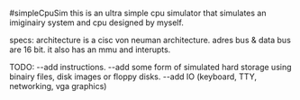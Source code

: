 #simpleCpuSim
this is an ultra simple cpu simulator that simulates an imiginairy system and cpu designed by myself.

specs:
architecture is a cisc von neuman architecture.
adres bus & data bus are 16 bit.
it also has an mmu and interupts.

TODO:
--add instructions.
--add some form of simulated hard storage using binairy files, disk images or floppy disks.
--add IO (keyboard, TTY, networking, vga graphics)
